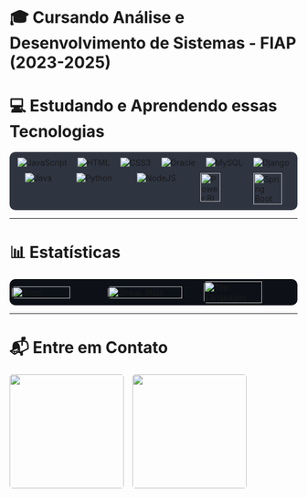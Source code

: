 # 🎓 Cursando Análise e Desenvolvimento de Sistemas - FIAP (2023-2025)


# 💻 Estudando e Aprendendo essas Tecnologias 

<div style="display: flex; justify-content: space-around; flex-wrap: wrap; background-color: #2E3440; padding: 10px; border-radius: 10px; gap: 10px;">
  <img alt="JavaScript" src="https://icongr.am/devicon/javascript-original.svg?size=40&color=currentColor"/>
  <img alt="HTML" src="https://icongr.am/devicon/html5-original-wordmark.svg?size=60&color=currentColor"/>
  <img alt="CSS3" src="https://icongr.am/devicon/css3-original-wordmark.svg?size=55&color=currentColor"/>
  <img alt="Oracle" src="https://icongr.am/devicon/oracle-original.svg?size=100&color=currentColor"/>
  <img alt="MySQL" src="https://icongr.am/devicon/mysql-original-wordmark.svg?size=85&color=currentColor"/>
  <img alt="Django" src="https://icongr.am/devicon/django-original.svg?size=70&color=currentColor"/>
  <img alt="Java" src="https://icongr.am/devicon/java-original-wordmark.svg?size=100&color=currentColor"/>
  <img alt="Python" src="https://icongr.am/devicon/python-original.svg?size=100&color=currentColor"/>
  <img alt="NodeJS" src="https://icongr.am/devicon/nodejs-original-wordmark.svg?size=90&color=currentColor"/>
  <img alt="Power BI" src="https://upload.wikimedia.org/wikipedia/commons/c/cf/New_Power_BI_Logo.svg" height="50" width="35"/>
  <img alt="Spring Boot" src="https://cdn.jsdelivr.net/gh/devicons/devicon/icons/spring/spring-original.svg" style="width: 50px; height: 55px; margin-left: 15px;"/>
</div>

---
# 📊 Estatísticas

<div style="display: flex; justify-content: space-between; align-items: center; background-color: #0d1117; padding: 4px; border-radius: 10px; gap: 4px; margin-top: 10px; flex-wrap: wrap;">
  <div style="flex: 1; margin-right: 2px;">
    <img src="https://github-readme-stats.vercel.app/api?username=MariaEduarda-Ciarini&theme=midnight-purple&show_icons=true&hide_border=true&count_private=true&bg_color=0d1117&title_color=ffffff&text_color=ffffff&icon_color=00acc1&border_color=0d1117" alt="Stats" width="80%" style="border-radius: 5px;">
  </div>
  <div style="flex: 1; margin-left: 2px; margin-right: 2px;">
    <img src="https://github-readme-streak-stats.herokuapp.com?user=MariaEduarda-Ciarini&theme=midnight-purple&hide_border=true&date_format=j%20M%5B%20Y%5D&background=0d1117&stroke=ffffff&ring=00acc1&fire=00acc1&currStreakLabel=ffffff&sideLabels=ffffff&currStreakNum=ffffff" alt="Streak Stats" width="90%" style="border-radius: 5px;">
  </div>
  <div style="flex: 1; margin-left: 2px;">
    <img src="https://github-readme-stats.vercel.app/api/top-langs/?username=MariaEduarda-Ciarini&layout=compact&langs_count=7&hide=hack,scss,less,stylus&bg_color=0d1117&title_color=ffffff&text_color=ffffff&icon_color=00acc1&border_color=0d1117" alt="Top Languages" width="80%" style="border-radius: 5px;">
  </div>
</div>




---

# 📬 Entre em Contato
<div style="display: flex; justify-content: flex-start; align-items: center; gap: 15px; margin-top: 15px;">
  <a href="mailto:dudaciarinii@gmail.com">
    <img src="https://img.shields.io/badge/Gmail-D14836?style=for-the-badge&logo=gmail&logoColor=white" target="_blank" width="200" style="border-radius: 5px;">
  </a>
  <a href="https://www.linkedin.com/in/maria-eduarda-ciarini-b97ab6270/" target="_blank">
    <img src="https://img.shields.io/badge/LinkedIn-0077B5?style=for-the-badge&logo=linkedin&logoColor=white" width="200" style="border-radius: 5px;">
  </a>
</div>
